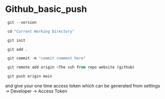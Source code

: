 # Github_basic_push

```python
 git --version 
```
```python 
 cd "Current Working Directory"
```
```python 
 git init 
```
```python 
 git add .
```
```python
 git commit -m "commit comment here"
```
```python
 git remote add origin <The ssh from repo website (github)
```
```python 
 git push origin main 
```
and give your one time access token which can be generated from settings -> Developer -> Access Token
